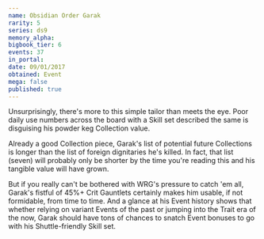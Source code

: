 ```yaml
---
name: Obsidian Order Garak
rarity: 5
series: ds9
memory_alpha:
bigbook_tier: 6
events: 37
in_portal:
date: 09/01/2017
obtained: Event
mega: false
published: true
---
```


Unsurprisingly, there's more to this simple tailor than meets the eye. Poor daily use numbers across the board with a Skill set described the same is disguising his powder keg Collection value.

Already a good Collection piece, Garak's list of potential future Collections is longer than the list of foreign dignitaries he's killed. In fact, that list (seven) will probably only be shorter by the time you're reading this and his tangible value will have grown.

But if you really can't be bothered with WRG's pressure to catch 'em all, Garak's fistful of 45%+ Crit Gauntlets certainly makes him usable, if not formidable, from time to time. And a glance at his Event history shows that whether relying on variant Events of the past or jumping into the Trait era of the now, Garak should have tons of chances to snatch Event bonuses to go with his Shuttle-friendly Skill set.
